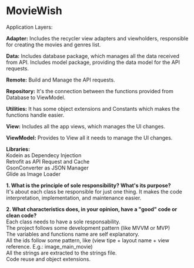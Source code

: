 # MovieWish

Application Layers:

<b>Adapter:</b> Includes the recycler view adapters and viewholders, responsible for creating the movies and genres list.
  
<b>Data:</b> Includes database package, which manages all the data received from API. Includes model package, providing the data model for the API requests.
  
<b>Remote:</b> Build and Manage the API requests.
  
<b>Repository:</b> It's the connection between the functions provided from Database to ViewModel.
  
<b>Utilities:</b> It has some object extensions and Constants which makes the functions handle easier.
  
<b>View:</b> Includes all the app views, which manages the UI changes.
  
<b>ViewModel:</b> Provides to View all it needs to manage the UI changes.

<b>Libraries:</b>
<br>
Kodein as Dependecy Injection
<br>
Retrofit as API Request and Cache
<br>
GsonConverter as JSON Manager
<br>
Glide as Image Loader
  
<b>1. What is the principle of sole responsibility? What's its purpose?</b>
<br>
It's about each class be responsible for just one thing. It makes the code interpretation, implementation, and maintenance easier.
  
<b>2. What characteristics does, in your opinion, have a "good" code or clean code?</b>
<br>
Each class needs to have a sole responsability.
<br>
The project follows some development pattern (like MVVM or MVP)
<br>
The variables and functions name are self explanatory.
<br>
All the ids follow some pattern, like (view tipe + layout name + view reference. E.g.: image_main_movie)
<br>
All the strings are extracted to the strings file.
<br>
Code reuse and object extensions.
